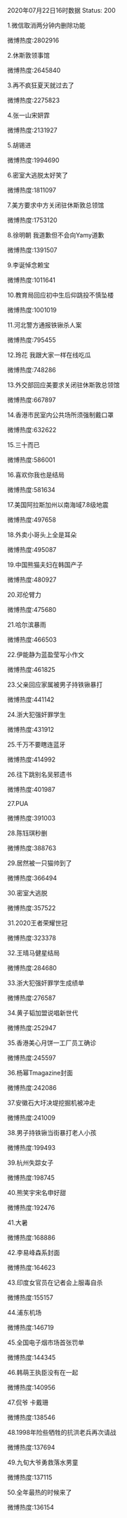 2020年07月22日16时数据
Status: 200

1.微信取消两分钟内删除功能

微博热度:2802916

2.休斯敦领事馆

微博热度:2645840

3.再不疯狂夏天就过去了

微博热度:2275823

4.张一山宋妍霏

微博热度:2131927

5.胡锡进

微博热度:1994690

6.密室大逃脱太好笑了

微博热度:1811097

7.美方要求中方关闭驻休斯敦总领馆

微博热度:1753120

8.徐明朝 我道歉但不会向Yamy道歉

微博热度:1391507

9.李诞悼念赖宝

微博热度:1011641

10.教育局回应初中生后仰跳投不慎坠楼

微博热度:1001019

11.河北警方通报铁锹杀人案

微博热度:795455

12.玲花 我跟大家一样在线吃瓜

微博热度:748286

13.外交部回应美要求关闭驻休斯敦总领馆

微博热度:667897

14.香港市民室内公共场所须强制戴口罩

微博热度:632622

15.三十而已

微博热度:586001

16.喜欢你我也是结局

微博热度:581634

17.美国阿拉斯加州以南海域7.8级地震

微博热度:497658

18.外卖小哥头上全是耳朵

微博热度:495087

19.中国熊猫夫妇在韩国产子

微博热度:480927

20.邓伦臂力

微博热度:475680

21.哈尔滨暴雨

微博热度:466503

22.伊能静为蓝盈莹写小作文

微博热度:461825

23.父亲回应家属被男子持铁锹暴打

微博热度:441142

24.浙大犯强奸罪学生

微博热度:431912

25.千万不要瞎连蓝牙

微博热度:414992

26.往下跳别名吴邪遗书

微博热度:401987

27.PUA

微博热度:391003

28.陈钰琪秒删

微博热度:388763

29.居然被一只猫帅到了

微博热度:366494

30.密室大逃脱

微博热度:357522

31.2020王者荣耀世冠

微博热度:323378

32.王晴马健星结局

微博热度:284680

33.浙大犯强奸罪学生成绩单

微博热度:276587

34.黄子韬加盟说唱新世代

微博热度:252947

35.香港美心月饼一工厂员工确诊

微博热度:245597

36.杨幂Tmagazine封面

微博热度:242086

37.安徽石大圩决堤挖掘机被冲走

微博热度:241009

38.男子持铁锹当街暴打老人小孩

微博热度:199493

39.杭州失踪女子

微博热度:198745

40.熊笑宇宋名申好甜

微博热度:192476

41.大暑

微博热度:168886

42.李易峰森系封面

微博热度:164623

43.印度女官员在记者会上服毒自杀

微博热度:155157

44.浦东机场

微博热度:146719

45.全国电子烟市场首张罚单

微博热度:144345

46.韩萌王执臣没有在一起

微博热度:140956

47.侃爷 卡戴珊

微博热度:138546

48.1998年险些牺牲的抗洪老兵再次请战

微博热度:137694

49.九旬大爷勇救落水男童

微博热度:137115

50.全年最热的时候来了

微博热度:136154

